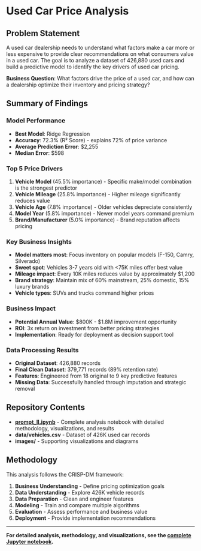 
<div class="rendered-markdown"><h1>Used Car Price Analysis</h1>
<h2>Problem Statement</h2>
<p>A used car dealership needs to understand what factors make a car more or less expensive to provide clear recommendations on what consumers value in a used car. The goal is to analyze a dataset of 426,880 used cars and build a predictive model to identify the key drivers of used car pricing.</p>
<p><strong>Business Question</strong>: What factors drive the price of a used car, and how can a dealership optimize their inventory and pricing strategy?</p>
<h2>Summary of Findings</h2>
<h3>Model Performance</h3>
<ul>
<li><strong>Best Model</strong>: Ridge Regression</li>
<li><strong>Accuracy</strong>: 72.3% (R² Score) - explains 72% of price variance</li>
<li><strong>Average Prediction Error</strong>: $2,255</li>
<li><strong>Median Error</strong>: $598</li>
</ul>
<h3>Top 5 Price Drivers</h3>
<ol>
<li><strong>Vehicle Model</strong> (45.5% importance) - Specific make/model combination is the strongest predictor</li>
<li><strong>Vehicle Mileage</strong> (25.8% importance) - Higher mileage significantly reduces value</li>
<li><strong>Vehicle Age</strong> (7.8% importance) - Older vehicles depreciate consistently</li>
<li><strong>Model Year</strong> (5.8% importance) - Newer model years command premium</li>
<li><strong>Brand/Manufacturer</strong> (5.0% importance) - Brand reputation affects pricing</li>
</ol>
<h3>Key Business Insights</h3>
<ul>
<li><strong>Model matters most</strong>: Focus inventory on popular models (F-150, Camry, Silverado)</li>
<li><strong>Sweet spot</strong>: Vehicles 3-7 years old with &lt;75K miles offer best value</li>
<li><strong>Mileage impact</strong>: Every 10K miles reduces value by approximately $1,200</li>
<li><strong>Brand strategy</strong>: Maintain mix of 60% mainstream, 25% domestic, 15% luxury brands</li>
<li><strong>Vehicle types</strong>: SUVs and trucks command higher prices</li>
</ul>
<h3>Business Impact</h3>
<ul>
<li><strong>Potential Annual Value</strong>: $800K - $1.8M improvement opportunity</li>
<li><strong>ROI</strong>: 3x return on investment from better pricing strategies</li>
<li><strong>Implementation</strong>: Ready for deployment as decision support tool</li>
</ul>
<h3>Data Processing Results</h3>
<ul>
<li><strong>Original Dataset</strong>: 426,880 records</li>
<li><strong>Final Clean Dataset</strong>: 379,771 records (89% retention rate)</li>
<li><strong>Features</strong>: Engineered from 18 original to 9 key predictive features</li>
<li><strong>Missing Data</strong>: Successfully handled through imputation and strategic removal</li>
</ul>
<h2>Repository Contents</h2>
<ul>
<li><strong><a href="prompt_II.ipynb">prompt_II.ipynb</a></strong> - Complete analysis notebook with detailed methodology, visualizations, and results</li>
<li><strong>data/vehicles.csv</strong> - Dataset of 426K used car records</li>
<li><strong>images/</strong> - Supporting visualizations and diagrams</li>
</ul>
<h2>Methodology</h2>
<p>This analysis follows the CRISP-DM framework:</p>
<ol>
<li><strong>Business Understanding</strong> - Define pricing optimization goals</li>
<li><strong>Data Understanding</strong> - Explore 426K vehicle records</li>
<li><strong>Data Preparation</strong> - Clean and engineer features</li>
<li><strong>Modeling</strong> - Train and compare multiple algorithms</li>
<li><strong>Evaluation</strong> - Assess performance and business value</li>
<li><strong>Deployment</strong> - Provide implementation recommendations</li>
</ol>
<hr />
<p><strong>For detailed analysis, methodology, and visualizations, see the <a href="prompt_II.ipynb">complete Jupyter notebook</a>.</strong></p>
</div>

